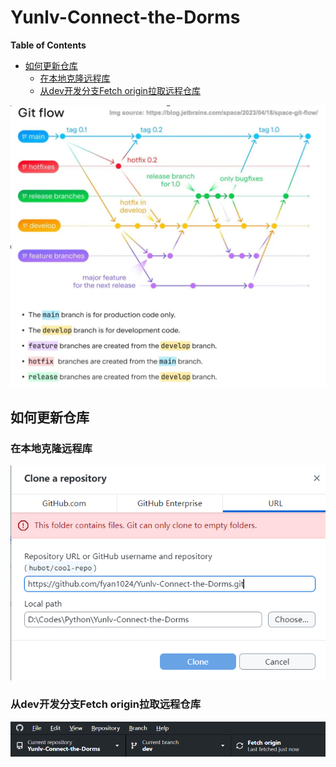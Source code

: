 # Yunlv-Connect-the-Dorms

<!-- START doctoc generated TOC please keep comment here to allow auto update -->
<!-- DON'T EDIT THIS SECTION, INSTEAD RE-RUN doctoc TO UPDATE -->
**Table of Contents**

- [如何更新仓库](#%E5%A6%82%E4%BD%95%E6%9B%B4%E6%96%B0%E4%BB%93%E5%BA%93)
  - [在本地克隆远程库](#%E5%9C%A8%E6%9C%AC%E5%9C%B0%E5%85%8B%E9%9A%86%E8%BF%9C%E7%A8%8B%E5%BA%93)
  - [从dev开发分支Fetch origin拉取远程仓库](#%E4%BB%8Edev%E5%BC%80%E5%8F%91%E5%88%86%E6%94%AFfetch-origin%E6%8B%89%E5%8F%96%E8%BF%9C%E7%A8%8B%E4%BB%93%E5%BA%93)

<!-- END doctoc generated TOC please keep comment here to allow auto update -->


![Git Flow 流程图](images/GitFlow.jpg)

## 如何更新仓库

### 在本地克隆远程库

![克隆仓库](images/CloneRepository.png)

### 从dev开发分支Fetch origin拉取远程仓库

![fetch origin](images/FetchOrigin.png)


